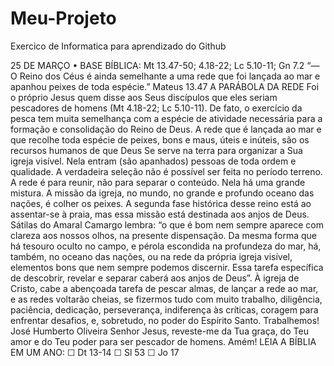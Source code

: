 # Meu-Projeto
Exercico de Informatica para aprendizado do Github


25 DE MARÇO • BASE BÍBLICA: Mt 13.47-50; 4.18-22; Lc 5.10-11; Gn 7.2 “— O Reino dos Céus é ainda semelhante a uma rede que foi lançada ao mar e apanhou peixes de toda espécie.” Mateus 13.47 A PARÁBOLA DA REDE Foi o próprio Jesus quem disse aos Seus discípulos que eles seriam pescadores de homens (Mt 4.18-22; Lc 5.10-11). De fato, o exercício da pesca tem muita semelhança com a espécie de atividade necessária para a formação e consolidação do Reino de Deus. A rede que é lançada ao mar e que recolhe toda espécie de peixes, bons e maus, úteis e inúteis, são os recursos humanos de que Deus Se serve na terra para organizar a Sua igreja visível. Nela entram (são apanhados) pessoas de toda ordem e qualidade. A verdadeira seleção não é possível ser feita no período terreno. A rede é para reunir, não para separar o conteúdo. Nela há uma grande mistura. A missão da igreja, no mundo, no grande e profundo oceano das nações, é colher os peixes. A segunda fase histórica desse reino está ao assentar-se à praia, mas essa missão está destinada aos anjos de Deus. Sátilas do Amaral Camargo lembra: “o que é bom nem sempre aparece com clareza aos nossos olhos, na presente dispensação. Da mesma forma que há tesouro oculto no campo, e pérola escondida na profundeza do mar, há, também, no oceano das nações, ou na rede da própria igreja visível, elementos bons que nem sempre podemos discernir. Essa tarefa específica de descobrir, revelar e separar caberá aos anjos de Deus”. À igreja de Cristo, cabe a abençoada tarefa de pescar almas, de lançar a rede ao mar, e as redes voltarão cheias, se fizermos tudo com muito trabalho, diligência, paciência, dedicação, perseverança, indiferença às críticas, coragem para enfrentar desafios, e, sobretudo, no poder do Espírito Santo. Trabalhemos! José Humberto Oliveira Senhor Jesus, reveste-me da Tua graça, do Teu amor e do Teu poder para ser pescador de homens. Amém! LEIA A BÍBLIA EM UM ANO: ☐ Dt 13-14 ☐ Sl 53 ☐ Jo 17